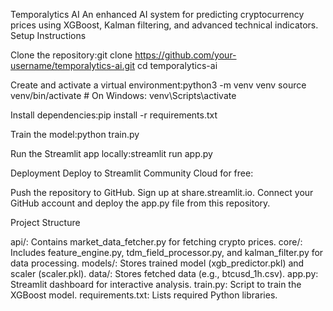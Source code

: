 Temporalytics AI
An enhanced AI system for predicting cryptocurrency prices using XGBoost, Kalman filtering, and advanced technical indicators.
Setup Instructions

Clone the repository:git clone https://github.com/your-username/temporalytics-ai.git
cd temporalytics-ai


Create and activate a virtual environment:python3 -m venv venv
source venv/bin/activate  # On Windows: venv\Scripts\activate


Install dependencies:pip install -r requirements.txt


Train the model:python train.py


Run the Streamlit app locally:streamlit run app.py



Deployment
Deploy to Streamlit Community Cloud for free:

Push the repository to GitHub.
Sign up at share.streamlit.io.
Connect your GitHub account and deploy the app.py file from this repository.

Project Structure

api/: Contains market_data_fetcher.py for fetching crypto prices.
core/: Includes feature_engine.py, tdm_field_processor.py, and kalman_filter.py for data processing.
models/: Stores trained model (xgb_predictor.pkl) and scaler (scaler.pkl).
data/: Stores fetched data (e.g., btcusd_1h.csv).
app.py: Streamlit dashboard for interactive analysis.
train.py: Script to train the XGBoost model.
requirements.txt: Lists required Python libraries.

